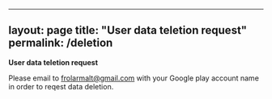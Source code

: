 
---
layout: page
title: "User data teletion request"
permalink: /deletion
---
**User data teletion request**

Please email to frolarmalt@gmail.com with your Google play account name in order to reqest data deletion.
